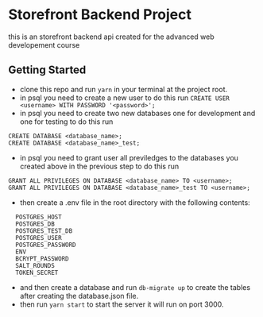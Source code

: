 # Storefront Backend Project

this is an storefront backend api created for the advanced web developement course

## Getting Started

- clone this repo and run `yarn` in your terminal at the project root.
- in psql you need to create a new user
  to do this run `CREATE USER <username> WITH PASSWORD '<password>';`
- in psql you need to create two new databases
  one for development and one for testing
  to do this run

```
CREATE DATABASE <database_name>;
CREATE DATABASE <database_name>_test;
```

- in psql you need to grant user all previledges to the databases you created above in the previous step
  to do this run

```
GRANT ALL PRIVILEGES ON DATABASE <database_name> TO <username>;
GRANT ALL PRIVILEGES ON DATABASE <database_name>_test TO <username>;
```

- then create a .env file in the root directory with the following contents:

```
  POSTGRES_HOST
  POSTGRES_DB
  POSTGRES_TEST_DB
  POSTGRES_USER
  POSTGRES_PASSWORD
  ENV
  BCRYPT_PASSWORD
  SALT_ROUNDS
  TOKEN_SECRET
```

- and then create a database and run `db-migrate up` to create the tables after creating the database.json file.
- then run `yarn start` to start the server it will run on port 3000.
